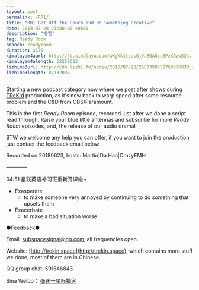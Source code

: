 ```yaml
---
layout: post
permalink: /RR1/
title: "RR1 Get Off the Couch and Do Something Creative"
date: 2018-07-28 21:06:00 +0800
description: "播客"
tag: Ready Room
branch: readyroom
duration: 2176
ximalayam4aurl: http://jt.ximalaya.com/wKgKk1tcasGjYaBQAQzs6PzXQzw524.m4a?channel=rss&amp;album_id=3135361&amp;track_id=102189418&amp;uid=6418191&amp;jt=http://audio.xmcdn.com/group47/M02/D8/19/wKgKk1tcasGjYaBQAQzs6PzXQzw524.m4a
ximalayam4alength: 52258623
lizhimp3url: http://cdn.lizhi.fm/audio/2018/07/28/2683399752768376838_ud.mp3
lizhimp3length: 87132036
---   
```


Starting a new podcast category now where we post after shows during [TReK&#39;d](http://trekin.space/call_for_videos_en/) production, as it&#39;s now back to warp speed after some resource problem and the C&amp;D from CBS/Paramount.

This is the first _Ready Room_ episode, recorded just after we done a script read through. Raise your blue little antennas and subscribe for more _Ready Room_ episodes, and, the release of our audio drama!

BTW we welcome any help you can offer, if you want to join the production just contact the feedback email below.

Recorded on 20180623, hosts: Martin\|Da Han\|CrazyEMH

————

04:51 星联英语补习班重新开课啦~

- Exasperate
  - to make someone very annoyed by continuing to do something that upsets them
- Exacerbate
  - to make a bad situation worse

●Feedback●

Email: [subspacesignal@qq.com](mailto:subspacesignal@qq.com), all frequencies open.

Website: [http://trekin.space](http://trekin.space), which contains more stuff we done, most of them are in Chinese.

QQ group chat: 591546843

Sina Weibo： [@迷于星际播客](http://weibo.com/lostinst)
